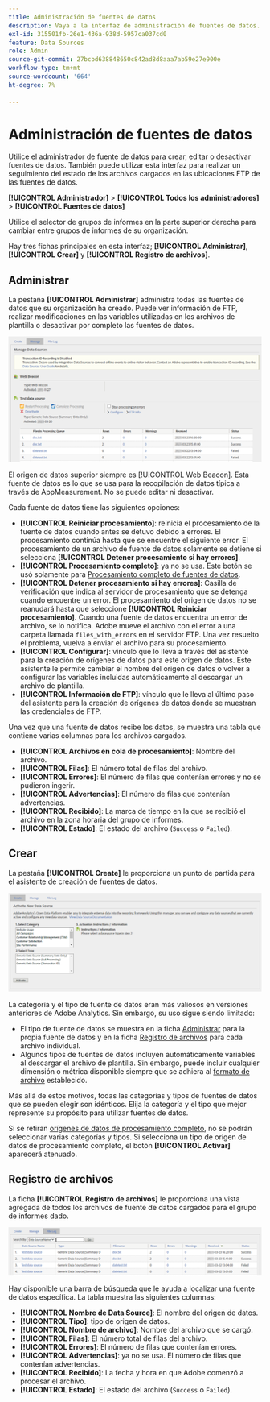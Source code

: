 ```yaml
---
title: Administración de fuentes de datos
description: Vaya a la interfaz de administración de fuentes de datos.
exl-id: 315501fb-26e1-436a-938d-5957ca037cd0
feature: Data Sources
role: Admin
source-git-commit: 27bcbd638848650c842ad8d8aaa7ab59e27e900e
workflow-type: tm+mt
source-wordcount: '664'
ht-degree: 7%

---
```


# Administración de fuentes de datos

Utilice el administrador de fuente de datos para crear, editar o desactivar fuentes de datos. También puede utilizar esta interfaz para realizar un seguimiento del estado de los archivos cargados en las ubicaciones FTP de las fuentes de datos.

**[!UICONTROL Administrador]** > **[!UICONTROL Todos los administradores]** > **[!UICONTROL Fuentes de datos]**

Utilice el selector de grupos de informes en la parte superior derecha para cambiar entre grupos de informes de su organización.

Hay tres fichas principales en esta interfaz; **[!UICONTROL Administrar]**, **[!UICONTROL Crear]** y **[!UICONTROL Registro de archivos]**.

## Administrar

La pestaña **[!UICONTROL Administrar]** administra todas las fuentes de datos que su organización ha creado. Puede ver información de FTP, realizar modificaciones en las variables utilizadas en los archivos de plantilla o desactivar por completo las fuentes de datos.

![Administrar](assets/manage.png)

El origen de datos superior siempre es [!UICONTROL Web Beacon]. Esta fuente de datos es lo que se usa para la recopilación de datos típica a través de AppMeasurement. No se puede editar ni desactivar.

Cada fuente de datos tiene las siguientes opciones:

* **[!UICONTROL Reiniciar procesamiento]**: reinicia el procesamiento de la fuente de datos cuando antes se detuvo debido a errores. El procesamiento continúa hasta que se encuentre el siguiente error. El procesamiento de un archivo de fuente de datos solamente se detiene si selecciona **[!UICONTROL Detener procesamiento si hay errores]**.
* **[!UICONTROL Procesamiento completo]**: ya no se usa. Este botón se usó solamente para [Procesamiento completo de fuentes de datos](full-processing-eol.md).
* **[!UICONTROL Detener procesamiento si hay errores]**: Casilla de verificación que indica al servidor de procesamiento que se detenga cuando encuentre un error. El procesamiento del origen de datos no se reanudará hasta que seleccione **[!UICONTROL Reiniciar procesamiento]**. Cuando una fuente de datos encuentra un error de archivo, se lo notifica. Adobe mueve el archivo con el error a una carpeta llamada `files_with_errors` en el servidor FTP. Una vez resuelto el problema, vuelva a enviar el archivo para su procesamiento.
* **[!UICONTROL Configurar]**: vínculo que lo lleva a través del asistente para la creación de orígenes de datos para este origen de datos. Este asistente le permite cambiar el nombre del origen de datos o volver a configurar las variables incluidas automáticamente al descargar un archivo de plantilla.
* **[!UICONTROL Información de FTP]**: vínculo que le lleva al último paso del asistente para la creación de orígenes de datos donde se muestran las credenciales de FTP.

Una vez que una fuente de datos recibe los datos, se muestra una tabla que contiene varias columnas para los archivos cargados.

* **[!UICONTROL Archivos en cola de procesamiento]**: Nombre del archivo.
* **[!UICONTROL Filas]**: El número total de filas del archivo.
* **[!UICONTROL Errores]**: El número de filas que contenían errores y no se pudieron ingerir.
* **[!UICONTROL Advertencias]**: El número de filas que contenían advertencias.
* **[!UICONTROL Recibido]**: La marca de tiempo en la que se recibió el archivo en la zona horaria del grupo de informes.
* **[!UICONTROL Estado]**: El estado del archivo (`Success` o `Failed`).

## Crear

La pestaña **[!UICONTROL Create]** le proporciona un punto de partida para el asistente de creación de fuentes de datos.

![Crear](assets/create.png)

La categoría y el tipo de fuente de datos eran más valiosos en versiones anteriores de Adobe Analytics. Sin embargo, su uso sigue siendo limitado:

* El tipo de fuente de datos se muestra en la ficha [Administrar](#manage) para la propia fuente de datos y en la ficha [Registro de archivos](#file-log) para cada archivo individual.
* Algunos tipos de fuentes de datos incluyen automáticamente variables al descargar el archivo de plantilla. Sin embargo, puede incluir cualquier dimensión o métrica disponible siempre que se adhiera al [formato de archivo](file-format.md) establecido.

Más allá de estos motivos, todas las categorías y tipos de fuentes de datos que se pueden elegir son idénticos. Elija la categoría y el tipo que mejor represente su propósito para utilizar fuentes de datos.

Si se retiran [orígenes de datos de procesamiento completo](full-processing-eol.md), no se podrán seleccionar varias categorías y tipos. Si selecciona un tipo de origen de datos de procesamiento completo, el botón **[!UICONTROL Activar]** aparecerá atenuado.

## Registro de archivos

La ficha **[!UICONTROL Registro de archivos]** le proporciona una vista agregada de todos los archivos de fuente de datos cargados para el grupo de informes dado.

![Registro de archivos](assets/file-log.png)

Hay disponible una barra de búsqueda que le ayuda a localizar una fuente de datos específica. La tabla muestra las siguientes columnas:

* **[!UICONTROL Nombre de Data Source]**: El nombre del origen de datos.
* **[!UICONTROL Tipo]**: tipo de origen de datos.
* **[!UICONTROL Nombre de archivo]**: Nombre del archivo que se cargó.
* **[!UICONTROL Filas]**: El número total de filas del archivo.
* **[!UICONTROL Errores]**: El número de filas que contenían errores.
* **[!UICONTROL Advertencias]**: ya no se usa. El número de filas que contenían advertencias.
* **[!UICONTROL Recibido]**: La fecha y hora en que Adobe comenzó a procesar el archivo.
* **[!UICONTROL Estado]**: El estado del archivo (`Success` o `Failed`).
